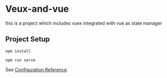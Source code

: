 # Veux-and-vue
 this is a project which includes vuex integrated with vue as state manager
 
## Project Setup
```
npm install
```
```
npm run serve
```
See [Configuration Reference](https://cli.vuejs.org/config/).

